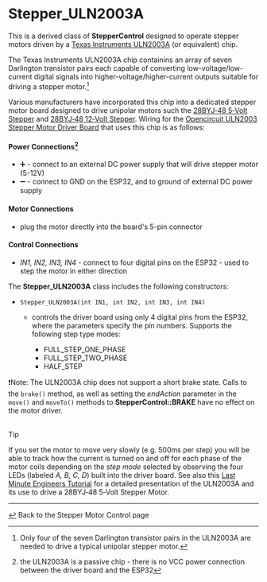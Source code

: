 # Stepper_ULN2003A

This is a derived class of **StepperControl** designed to operate stepper motors driven by a [Texas Instruments ULN2003A](https://www.ti.com/lit/ds/symlink/uln2003a.pdf) (or equivalent) chip.

The Texas Instruments ULN2003A chip containins an array of seven Darlington transistor pairs each capable of converting low-voltage/low-current digital signals into higher-voltage/higher-current outputs suitable for driving a stepper motor.[^1]

[^1]: Only four of the seven Darlington transistor pairs in the ULN2003A are needed to drive a typical unipolar stepper motor.

Various manufacturers have incorporated this chip into a dedicated stepper motor board designed to drive unipolar motors such the [28BYJ&#8209;48 5&#8209;Volt Stepper](https://opencircuit.shop/product/28byj-48-5v-stepper-motor-4-phase-5-wire) and [28BYJ&#8209;48 12&#8209;Volt Stepper](https://opencircuit.shop/product/28byj-48-12v-stepper-motor-4-phase-5-wire).  Wiring for the [Opencircuit ULN2003 Stepper Motor Driver Board](https://opencircuit.shop/product/uln2003-stepper-motor-driver-module) that uses this chip is as follows:

#### **Power Connections**[^2]
  * ➕ - connect to an external DC power supply that will drive stepper motor (5-12V)
  * ➖ - connect to GND on the ESP32, and to ground of external DC power supply
#### **Motor Connections**
  *  plug the motor directly into the board's 5-pin connector
#### **Control Connections**
  * *IN1, IN2, IN3, IN4* - connect to four digital pins on the ESP32 - used to step the motor in either direction
 
The **Stepper_ULN2003A** class includes the following constructors:
  * `Stepper_ULN2003A(int IN1, int IN2, int IN3, int IN4)`
    * controls the driver board using only 4 digital pins from the ESP32, where the parameters specify the pin numbers.  Supports the following step type modes:
      
      * FULL_STEP_ONE_PHASE
      * FULL_STEP_TWO_PHASE
      * HALF_STEP
        
❗Note: The ULN2003A chip does not support a short brake state.  Calls to the `brake()` method, as well as setting the *endAction* parameter in the `move()` and `moveTo()` methods to **StepperControl::BRAKE** have no effect on the motor driver.<br><br>

> [!TIP]
> If you set the motor to move very slowly (e.g. 500ms per step) you will be able to track how the current is turned on and off for each phase of the motor coils depending on the *step mode* selected by observing the four LEDs (labeled *A, B, C, D*) built into the driver board.  See also this [Last Minute Engineers Tutorial](https://lastminuteengineers.com/28byj48-stepper-motor-arduino-tutorial) for a detailed presentation of the ULN2003A and its use to drive a 28BYJ&#8209;48 5&#8209;Volt Stepper Motor.


[^2]: the ULN2003A is a passive chip - there is no VCC power connection between the driver board and the ESP32

---

[↩️](../Stepper.md) Back to the Stepper Motor Control page

